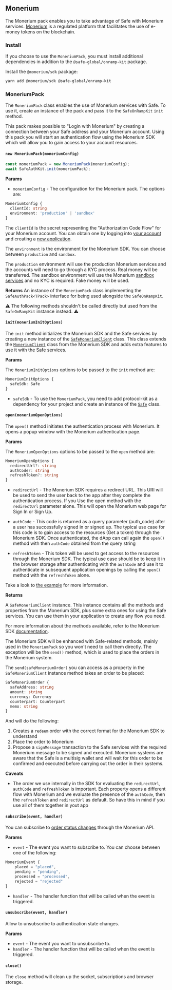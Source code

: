 ## Monerium

The Monerium pack enables you to take advantage of Safe with Monerium services. [Monerium](https://monerium.com) is a regulated platform that facilitates the use of e-money tokens on the blockchain.

### Install

If you choose to use the `MoneriumPack`, you must install additional dependencies in addition to the `@safe-global/onramp-kit` package.

Install the `@monerium/sdk` package:

```bash
yarn add @monerium/sdk @safe-global/onramp-kit
```

### MoneriumPack

The `MoneriumPack` class enables the use of Monerium services with Safe. To use it, create an instance of the pack and pass it to the `SafeOnRampKit` `init` method.

This pack makes possible to "Login with Monerium" by creating a connection between your Safe address and your Monerium account. Using this pack you will start an authentication flow using the Monerium SDK which will allow you to gain access to your account resources.

#### `new MoneriumPack(moneriumConfig)`

```typescript
const moneriumPack = new MoneriumPack(moneriumConfig);
await SafeAuthKit.init(moneriumPack);
```

**Params**

- `moneriumConfig` - The configuration for the Monerium pack. The options are:

```typescript
MoneriumConfig {
  clientId: string
  environment: 'production' | 'sandbox'
}
```

The `clientId` is the secret representing the "Authorization Code Flow" for your Monerium account. You can obtain one by logging into [your account](https://monerium.dev) and creating a [new application](https://monerium.dev/docs/getting-started/create-app).

The `environment` is the environment for the Monerium SDK. You can choose between `production` and `sandbox`.

The `production` environment will use the production Monerium services and the accounts will need to go through a KYC process. Real money will be transferred. The sandbox environment will use the Monerium [sandbox services](https://sandbox.monerium.dev) and no KYC is required. Fake money will be used.

**Returns**
An instance of the `MoneriumPack` class implementing the `SafeAuthPack<TPack>` interface for being used alongside the `SafeOnRampKit`.

⚠️ The following methods shouldn't be called directly but used from the `SafeOnRampKit` instance instead. ⚠️

#### `init(moneriumInitOptions)`

The `init` method initializes the Monerium SDK and the Safe services by creating a new instance of the [`SafeMoneriumClient`](https://github.com/safe-global/safe-core-sdk/blob/main/packages/onramp-kit/src/packs/monerium/SafeMoneriumClient.ts) class. This class extends the [`MoneriumClient`](https://github.com/monerium/sdk/blob/main/src/client.ts) class from the Monerium SDK and adds extra features to use it with the Safe services.

**Params**

The `MoneriumInitOptions` options to be passed to the `init` method are:

```typescript
MoneriumInitOptions {
  safeSdk: Safe
}
```

- `safeSdk` - To use the `MoneriumPack`, you need to add protocol-kit as a dependency for your project and create an instance of the [`Safe`](https://github.com/safe-global/safe-core-sdk/blob/main/packages/protocol-kit/src/Safe.ts) class.

#### `open(moneriumOpenOptions)`

The `open()` method initiates the authentication process with Monerium. It opens a popup window with the Monerium authentication page.

**Params**

The `MoneriumOpenOptions` options to be passed to the `open` method are:

```typescript
MoneriumOpenOptions {
  redirectUrl?: string
  authCode?: string
  refreshToken?: string
}
```

- `redirectUrl` - The Monerium SDK requires a redirect URL. This URI will be used to send the user back to the app after they complete the authentication process.
  If you Use the open method with the `redirectUrl` parameter alone. This will open the Monerium web page for Sign In or Sign Up.

- `authCode` - This code is returned as a query parameter (auth_code) after a user has successfully signed in or signed up. The typical use case for this code is to gain access to the resources (Get a token) through the Monerium SDK. Once authenticated, the dApp can call again the `open()` method with then `authCode` obtained from the query string

- `refreshToken` - This token will be used to get access to the resources through the Monerium SDK. The typical use case should be to keep it in the browser storage after authenticating with the `authCode` and use it to authenticate in subsequent application openings by calling the `open()` method with the `refreshToken` alone.

Take a look to [the example](https://github.com/safe-global/safe-core-sdk/blob/main/packages/onramp-kit/example/client) for more information.

**Returns**

A `SafeMoneriumClient` instance. This instance contains all the methods and properties from the Monerium SDK, plus some extra ones for using the Safe services. You can use them in your application to create any flow you need.

For more information about the methods available, refer to the Monerium SDK [documentation](https://monerium.github.io/sdk/).

The Monerium SDK will be enhanced with Safe-related methods, mainly used in the `MoneriumPack` so you won't need to call them directly. The exception will be the `send()` method, which is used to place the orders in the Monerium system.

The `send(safeMoneriumOrder)` you can access as a property in the `SafeMoneriumClient` instance method takes an order to be placed:

```typescript
SafeMoneriumOrder {
  safeAddress: string
  amount: string
  currency: Currency
  counterpart: Counterpart
  memo: string
}
```

And will do the following:

1. Creates a `redeem` order with the correct format for the Monerium SDK to understand
2. Place the order to Monerium
3. Propose a `signMessage` transaction to the Safe services with the required Monerium message to be signed and executed. Monerium systems are aware that the Safe is a multisig wallet and will wait for this order to be confirmed and executed before carrying out the order in their systems.

**Caveats**

- The order we use internally in the SDK for evaluating the `redirectUrl`, `authCode` and `refreshToken` is important. Each property opens a different flow with Monerium and we evaluate the presence of the `authCode`, then the `refreshToken` and `redirectUrl` as default. So have this in mind if you use all of them together in yout app

#### `subscribe(event, handler)`

You can subscribe to [order status changes](https://monerium.dev/api-docs#operation/profile-orders-notifications) through the Monerium API.

**Params**

- `event` - The event you want to subscribe to. You can choose between one of the following:

```typescript
MoneriumEvent {
	placed = "placed",
	pending = "pending",
	processed = "processed",
	rejected = "rejected"
}
```

- `handler` - The handler function that will be called when the event is triggered.

#### `unsubscribe(event, handler)`

Allow to unsubscribe to authentication state changes.

**Params**

- `event` - The event you want to unsubscribe to.
- `handler` - The handler function that will be called when the event is triggered.

#### `close()`

The `close` method will clean up the socket, subscriptions and browser storage.
